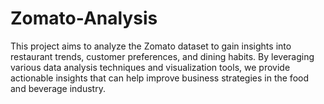 # Zomato-Analysis

This project aims to analyze the Zomato dataset to gain insights into restaurant trends, customer preferences, and dining habits. By leveraging various data analysis techniques and visualization tools, we provide actionable insights that can help improve business strategies in the food and beverage industry.

